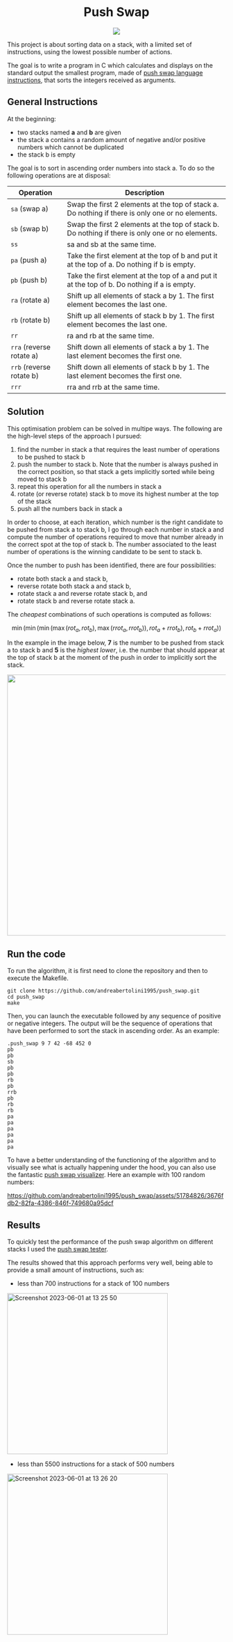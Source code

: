 <h1 align="center"> Push Swap</h1>

<p align="center">
  <img src="https://github.com/andreabertolini1995/push_swap/assets/51784826/14613e8c-635e-48ff-bc25-6d5f99c28b55" />
</p>

This project is about sorting data on a stack, with a limited set of instructions, using the lowest possible number of actions. 

The goal is to write a program in C which calculates and displays on the standard output the smallest program, made of [push swap language instructions](#general-instructions),
that sorts the integers received as arguments.

## General Instructions
At the beginning:
* two stacks named **a** and **b** are given
* the stack a contains a random amount of negative and/or positive numbers which cannot be duplicated
* the stack b is empty
    
The goal is to sort in ascending order numbers into stack a. To do so the following operations are at disposal:

| Operation | Description |
| ----------- | ----------- |
| `sa` (swap a) | Swap the first 2 elements at the top of stack a. Do nothing if there is only one or no elements. |
| `sb` (swap b) | Swap the first 2 elements at the top of stack b. Do nothing if there is only one or no elements. |
| `ss` | sa and sb at the same time. |
| `pa` (push a) | Take the first element at the top of b and put it at the top of a. Do nothing if b is empty. |
| `pb` (push b) | Take the first element at the top of a and put it at the top of b. Do nothing if a is empty. |
| `ra` (rotate a) | Shift up all elements of stack a by 1. The first element becomes the last one. |
| `rb` (rotate b) | Shift up all elements of stack b by 1. The first element becomes the last one. |
| `rr` | ra and rb at the same time. |
| `rra` (reverse rotate a) | Shift down all elements of stack a by 1. The last element becomes the first one. |
| `rrb` (reverse rotate b) | Shift down all elements of stack b by 1. The last element becomes the first one. |
| `rrr` | rra and rrb at the same time. | 

## Solution
This optimisation problem can be solved in multipe ways. The following are the high-level steps of the approach I pursued:
1. find the number in stack a that requires the least number of operations to be pushed to stack b
2. push the number to stack b. Note that the number is always pushed in the correct position, so that stack a gets implicitly sorted while being moved to stack b
3. repeat this operation for all the numbers in stack a
4. rotate (or reverse rotate) stack b to move its highest number at the top of the stack
5. push all the numbers back in stack a

In order to choose, at each iteration, which number is the right candidate to be pushed from stack a to stack b, I go through each number in stack a and compute the number of operations required to move that number already in the correct spot at the top of stack b. The number associated to the least number of operations is the winning candidate to be sent to stack b.

Once the number to push has been identified, there are four possibilities:
* rotate both stack a and stack b,
* reverse rotate both stack a and stack b,
* rotate stack a and reverse rotate stack b, and
* rotate stack b and reverse rotate stack a.

The *cheapest* combinations of such operations is computed as follows:

$$ \min(
      \min(
         \min(
            \max(rot_a, rot_b),
            \max(rrot_a, rrot_b)
            ),
         rot_a + rrot_b
         ),
      rot_b + rrot_a
      )
   ) $$
   
In the example in the image below, **7** is the number to be pushed from stack a to stack b and **5** is the *highest lower*, i.e. the number that should appear at the top of stack b at the moment of the push in order to implicitly sort the stack. 

<p align="center">
  <img src="https://github.com/andreabertolini1995/push_swap/assets/51784826/ab3ea202-0747-4123-8a6e-9b5b155a66ab" width="600" />
</p>

## Run the code

To run the algorithm, it is first need to clone the repository and then to execute the Makefile.
```
git clone https://github.com/andreabertolini1995/push_swap.git
cd push_swap
make
```

Then, you can launch the executable followed by any sequence of positive or negative integers. The output will be the sequence of operations that have been performed to sort the stack in ascending order. As an example:
```
.push_swap 9 7 42 -68 452 0
pb
pb
sb
pb
pb
rb
pb
rrb
pb
rb
rb
pa
pa
pa
pa
pa
pa
```

To have a better understanding of the functioning of the algorithm and to visually see what is actually happening under the hood, you can also use the fantastic [push swap visualizer](https://github.com/o-reo/push_swap_visualizer). Here an example with 100 random numbers:

https://github.com/andreabertolini1995/push_swap/assets/51784826/3676fdb2-82fa-4386-846f-749680a95dcf

## Results

To quickly test the performance of the push swap algorithm on different stacks I used the [push swap tester](https://github.com/louisabricot/push_swap_tester).

The results showed that this approach performs very well, being able to provide a small amount of instructions, such as: 

* less than 700 instructions for a stack of 100 numbers 

<img width="370" alt="Screenshot 2023-06-01 at 13 25 50" src="https://github.com/andreabertolini1995/push_swap/assets/51784826/9d91947f-6903-46fe-a440-a821ce336e75">


* less than 5500 instructions for a stack of 500 numbers

<img width="370" alt="Screenshot 2023-06-01 at 13 26 20" src="https://github.com/andreabertolini1995/push_swap/assets/51784826/f846db86-18d9-4cb5-b75f-f975282df270">

